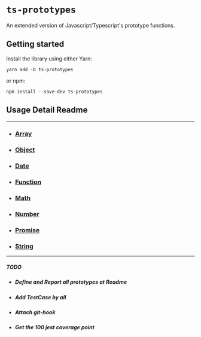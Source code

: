 # `ts-prototypes`

An extended version of Javascript/Typescript's prototype functions.

## Getting started
Install the library using either Yarn:

```
yarn add -D ts-prototypes
```

or npm:

```
npm install --save-dev ts-prototypes
```

## Usage Detail Readme
---
- ### [Array](./src/Array.prototype/readme.md)

- ### [Object](./src/Object.prototype/readme.md)

- ### [Date](./src/Date.prototype/readme.md)

- ### [Function](./src/Function.prototype/readme.md)

- ### [Math](./src/Math.prototype/readme.md)

- ### [Number](./src/Number.prototype/readme.md)

- ### [Promise](./src/Promise.prototype/readme.md)

- ### [String](./src/String.prototype/readme.md)

---

##### TODO
- ##### Define and Report all prototypes at Readme
- ##### Add TestCase by all
- ##### Attach git-hook
- ##### Get the 100 jest coverage point
